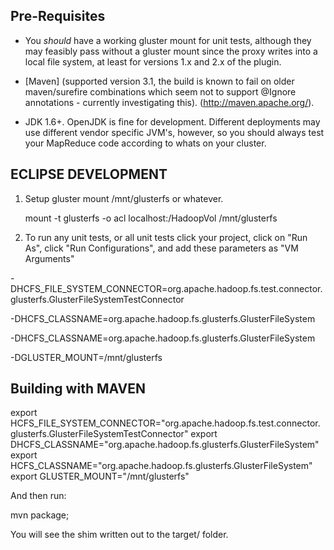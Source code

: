 ## Pre-Requisites ##

- You *should* have a working gluster mount for unit tests, although they may feasibly pass without a gluster mount since the proxy writes into a local file system, at least for versions 1.x and 2.x of the plugin.

- [Maven] (supported version 3.1, the build is known to fail on older maven/surefire combinations which seem not to support @Ignore annotations - currently investigating this).  (http://maven.apache.org/).

- JDK  1.6+.  OpenJDK is fine for development.   Different deployments may use different vendor specific JVM's, however, so you should always test your MapReduce code according to whats on your cluster.

## ECLIPSE DEVELOPMENT ##

1) Setup gluster mount /mnt/glusterfs or whatever. 

    mount -t glusterfs -o acl localhost:/HadoopVol /mnt/glusterfs 
   
2) To run any unit tests, or all unit tests click your project, click on "Run As", click "Run Configurations", and add these parameters as "VM Arguments"

-DHCFS_FILE_SYSTEM_CONNECTOR=org.apache.hadoop.fs.test.connector.glusterfs.GlusterFileSystemTestConnector 

-DHCFS_CLASSNAME=org.apache.hadoop.fs.glusterfs.GlusterFileSystem 

-DHCFS_CLASSNAME=org.apache.hadoop.fs.glusterfs.GlusterFileSystem 

-DGLUSTER_MOUNT=/mnt/glusterfs

## Building with MAVEN ## 

export HCFS_FILE_SYSTEM_CONNECTOR="org.apache.hadoop.fs.test.connector.glusterfs.GlusterFileSystemTestConnector" 
export DHCFS_CLASSNAME="org.apache.hadoop.fs.glusterfs.GlusterFileSystem" 
export HCFS_CLASSNAME="org.apache.hadoop.fs.glusterfs.GlusterFileSystem" 
export GLUSTER_MOUNT="/mnt/glusterfs"

And then run: 

mvn package; 

You will see the shim written out to the target/ folder.  
